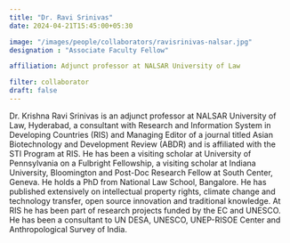 ```yaml
---
title: "Dr. Ravi Srinivas"
date: 2024-04-21T15:45:00+05:30

image: "/images/people/collaborators/ravisrinivas-nalsar.jpg"
designation : "Associate Faculty Fellow"

affiliation: Adjunct professor at NALSAR University of Law

filter: collaborator
draft: false
---
```


 Dr. Krishna Ravi Srinivas is an adjunct professor at NALSAR University of Law, Hyderabad, a consultant with Research and Information System in Developing Countries (RIS) and  Managing Editor of  a journal titled Asian Biotechnology and Development Review (ABDR) and is affiliated with the STI Program at RIS. He has been a visiting scholar at University of Pennsylvania on a Fulbright Fellowship, a visiting scholar at Indiana University, Bloomington and Post-Doc Research Fellow at South Center, Geneva. He holds a PhD from National Law School, Bangalore. He has published extensively on intellectual property rights, climate change and technology transfer, open source innovation and traditional knowledge. At RIS he has been part of research projects funded by the EC and UNESCO. He has been a consultant to UN DESA, UNESCO, UNEP-RISOE Center and Anthropological Survey of India.